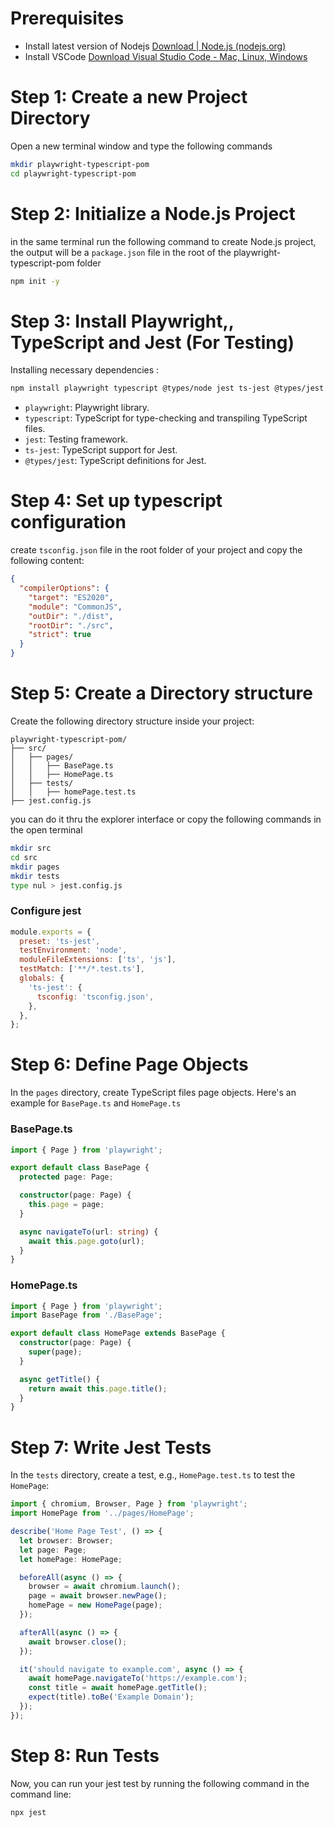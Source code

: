 # Prerequisites 

- Install latest version of Nodejs [Download | Node.js (nodejs.org)](https://nodejs.org/en/download) 
- Install VSCode [Download Visual Studio Code - Mac, Linux, Windows](https://code.visualstudio.com/download) 


# Step 1: Create a new Project Directory 

Open a new terminal window and type the following commands 

```bash 
mkdir playwright-typescript-pom
cd playwright-typescript-pom
```

# Step 2: Initialize a Node.js Project 

in the same terminal run the following command to create Node.js project, the output will be a `package.json` file in the root of the playwright-typescript-pom folder 

```bash
npm init -y
```
# Step 3: Install Playwright,, TypeScript and Jest (For Testing) 

Installing necessary dependencies : 

```bash 
npm install playwright typescript @types/node jest ts-jest @types/jest --save-dev
```
- `playwright`: Playwright library.
- `typescript`: TypeScript for type-checking and transpiling TypeScript files.
- `jest`: Testing framework.
- `ts-jest`: TypeScript support for Jest.
- `@types/jest`: TypeScript definitions for Jest.
# Step 4: Set up typescript configuration 

create `tsconfig.json` file in the root folder of your project and copy the following content:

```json
{
  "compilerOptions": {
    "target": "ES2020",
    "module": "CommonJS",
    "outDir": "./dist",
    "rootDir": "./src",
    "strict": true
  }
}
```

# Step 5: Create a Directory structure 

Create the following directory structure inside your project: 

```arduino
playwright-typescript-pom/
├── src/
│   ├── pages/
│   │   ├── BasePage.ts
│   │   ├── HomePage.ts
│   ├── tests/
│   │   ├── homePage.test.ts
├── jest.config.js
```

you can do it thru the explorer interface or copy the following commands in the open terminal 

```bash 
mkdir src
cd src
mkdir pages
mkdir tests
type nul > jest.config.js 


```

### Configure jest

```javascript
module.exports = {
  preset: 'ts-jest',
  testEnvironment: 'node',
  moduleFileExtensions: ['ts', 'js'],
  testMatch: ['**/*.test.ts'],
  globals: {
    'ts-jest': {
      tsconfig: 'tsconfig.json',
    },
  },
};

```
# Step 6: Define Page Objects 

In the `pages` directory, create TypeScript files page objects. Here's an example for `BasePage.ts` and `HomePage.ts`

### BasePage.ts

```typescript
import { Page } from 'playwright';

export default class BasePage {
  protected page: Page;

  constructor(page: Page) {
    this.page = page;
  }

  async navigateTo(url: string) {
    await this.page.goto(url);
  }
}

```

### HomePage.ts

```typescript
import { Page } from 'playwright';
import BasePage from './BasePage';

export default class HomePage extends BasePage {
  constructor(page: Page) {
    super(page);
  }

  async getTitle() {
    return await this.page.title();
  }
}

```

# Step 7: Write Jest Tests 

In the `tests` directory, create a test, e.g., `HomePage.test.ts` to test the `HomePage`: 

```typescript
import { chromium, Browser, Page } from 'playwright';
import HomePage from '../pages/HomePage';

describe('Home Page Test', () => {
  let browser: Browser;
  let page: Page;
  let homePage: HomePage;

  beforeAll(async () => {
    browser = await chromium.launch();
    page = await browser.newPage();
    homePage = new HomePage(page);
  });

  afterAll(async () => {
    await browser.close();
  });

  it('should navigate to example.com', async () => {
    await homePage.navigateTo('https://example.com');
    const title = await homePage.getTitle();
    expect(title).toBe('Example Domain');
  });
});

```

# Step 8: Run Tests 

Now, you can run your jest test by running the following command in the command line: 

```bash
npx jest
```

